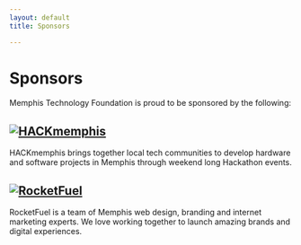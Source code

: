 ```yaml
---
layout: default
title: Sponsors

---
```

# Sponsors 

Memphis Technology Foundation is proud to be sponsored by the following:

<div class="col-lg-4">
  <h2>
      <a href="http://www.HACKmemphis.com">
          <img src="/components/img/hack-memphis-top.png" alt="HACKmemphis">
      </a>
  </h2>
  <p>HACKmemphis brings together local tech communities to develop hardware and software projects in Memphis through weekend long Hackathon events.</p>
</div>
<div class="col-lg-4">
  <h2>
      <a href="http://www.gorocketfuel.com">
          <img src="/components/img/rocketfuel-logo.png" alt="RocketFuel">
      </a>
  </h2>
  <p>RocketFuel is a team of Memphis web design, branding and internet marketing experts. We love working together to launch amazing brands and digital experiences.</p>
</div>
